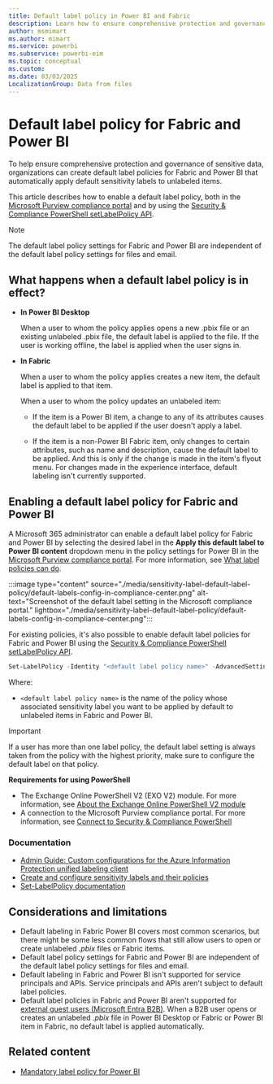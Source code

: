 ```yaml
---
title: Default label policy in Power BI and Fabric
description: Learn how to ensure comprehensive protection and governance of sensitive data by enabling a default label policy for Power BI and Microsoft Fabric.
author: msmimart
ms.author: mimart
ms.service: powerbi
ms.subservice: powerbi-eim
ms.topic: conceptual
ms.custom:
ms.date: 03/03/2025
LocalizationGroup: Data from files
---
```


# Default label policy for Fabric and Power BI

To help ensure comprehensive protection and governance of sensitive data, organizations can create default label policies for Fabric and Power BI that automatically apply default sensitivity labels to unlabeled items.

This article describes how to enable a default label policy, both in the [Microsoft Purview compliance portal](https://compliance.microsoft.com/informationprotection) and by using the [Security & Compliance PowerShell setLabelPolicy API](/powershell/module/exchange/set-labelpolicy).

>[!NOTE]
> The default label policy settings for Fabric and Power BI are independent of the default label policy settings for files and email.

## What happens when a default label policy is in effect?

* **In Power BI Desktop**

    When a user to whom the policy applies opens a new .pbix file or an existing unlabeled .pbix file, the default label is applied to the file. If the user is working offline, the label is applied when the user signs in.

* **In Fabric**

    When a user to whom the policy applies creates a new item, the default label is applied to that item.

    When a user to whom the policy updates an unlabeled item:
    
    * If the item is a Power BI item, a change to any of its attributes causes the default label to be applied if the user doesn't apply a label.
    
    * If the item is a non-Power BI Fabric item, only changes to certain attributes, such as name and description, cause the default label to be applied. And this is only if the change is made in the item's flyout menu. For changes made in the experience interface, default labeling isn't currently supported.

## Enabling a default label policy for Fabric and Power BI

A Microsoft 365 administrator can enable a default label policy for Fabric and Power BI by selecting the desired label in the **Apply this default label to Power BI content** dropdown menu in the policy settings for Power BI in the [Microsoft Purview compliance portal](https://compliance.microsoft.com/informationprotection). For more information, see [What label policies can do](/microsoft-365/compliance/sensitivity-labels#what-label-policies-can-do).

:::image type="content" source="./media/sensitivity-label-default-label-policy/default-labels-config-in-compliance-center.png" alt-text="Screenshot of the default label setting in the Microsoft compliance portal." lightbox="./media/sensitivity-label-default-label-policy/default-labels-config-in-compliance-center.png":::

For existing policies, it's also possible to enable default label policies for Fabric and Power BI using the [Security & Compliance PowerShell setLabelPolicy API](/powershell/module/exchange/set-labelpolicy).

```powershell
Set-LabelPolicy -Identity "<default label policy name>" -AdvancedSettings @{powerbidefaultlabelid="<LabelId>"}
```

Where:

* `<default label policy name>` is the name of the policy whose associated sensitivity label you want to be applied by default to unlabeled items in Fabric and Power BI.

>[!IMPORTANT]
>If a user has more than one label policy, the default label setting is always taken from the policy with the highest priority, make sure to configure the default label on that policy.

**Requirements for using PowerShell**

* The Exchange Online PowerShell V2 (EXO V2) module. For more information, see [About the Exchange Online PowerShell V2 module](/powershell/exchange/exchange-online-powershell-v2#install-and-maintain-the-exo-v2-module)
* A connection to the Microsoft Purview compliance portal. For more information, see [Connect to Security & Compliance PowerShell](/powershell/exchange/connect-to-scc-powershell)

### Documentation

* [Admin Guide: Custom configurations for the Azure Information Protection unified labeling client](/azure/information-protection/rms-client/clientv2-admin-guide-customizations#available-advanced-settings-for-labels)
* [Create and configure sensitivity labels and their policies](/microsoft-365/compliance/create-sensitivity-labels#use-powershell-for-sensitivity-labels-and-their-policies)
* [Set-LabelPolicy documentation](/powershell/module/exchange/set-labelpolicy)

## Considerations and limitations

* Default labeling in Fabric Power BI covers most common scenarios, but there might be some less common flows that still allow users to open or create unlabeled *.pbix* files or Fabric items.
* Default label policy settings for Fabric and Power BI are independent of the default label policy settings for files and email.
* Default labeling in Fabric and Power BI isn't supported for service principals and APIs. Service principals and APIs aren't subject to default label policies.
* Default label policies in Fabric and Power BI aren't supported for [external guest users (Microsoft Entra B2B)](/power-bi/enterprise/service-admin-azure-ad-b2b). When a B2B user opens or creates an unlabeled *.pbix* file in Power BI Desktop or Fabric or Power BI item in Fabric, no default label is applied automatically.

## Related content

* [Mandatory label policy for Power BI](service-security-sensitivity-label-mandatory-label-policy.md)
